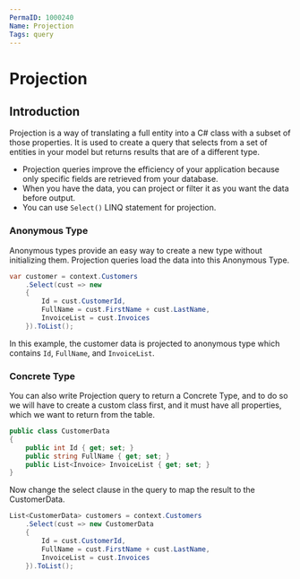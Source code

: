 ```yaml
---
PermaID: 1000240
Name: Projection
Tags: query
---
```


# Projection

## Introduction

Projection is a way of translating a full entity into a C# class with a subset of those properties. It is used to create a query that selects from a set of entities in your model but returns results that are of a different type.

 - Projection queries improve the efficiency of your application because only specific fields are retrieved from your database.
 - When you have the data, you can project or filter it as you want the data before output.
 - You can use `Select()` LINQ statement for projection.

### Anonymous Type

Anonymous types provide an easy way to create a new type without initializing them. Projection queries load the data into this Anonymous Type.


```csharp
var customer = context.Customers
    .Select(cust => new
    {
        Id = cust.CustomerId,
        FullName = cust.FirstName + cust.LastName,
        InvoiceList = cust.Invoices
    }).ToList();
```

In this example, the customer data is projected to anonymous type which contains `Id`, `FullName`, and `InvoiceList`.

### Concrete Type

You can also write Projection query to return a Concrete Type, and to do so we will have to create a custom class first, and it must have all properties, which we want to return from the table.



```csharp
public class CustomerData
{
    public int Id { get; set; }
    public string FullName { get; set; }
    public List<Invoice> InvoiceList { get; set; }
}
```

Now change the select clause in the query to map the result to the CustomerData.


```csharp
List<CustomerData> customers = context.Customers
    .Select(cust => new CustomerData
    {
        Id = cust.CustomerId,
        FullName = cust.FirstName + cust.LastName,
        InvoiceList = cust.Invoices
    }).ToList();
```
